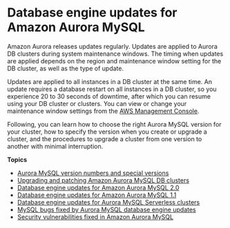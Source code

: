 # Database engine updates for Amazon Aurora MySQL<a name="AuroraMySQL.Updates"></a>

Amazon Aurora releases updates regularly\. Updates are applied to Aurora DB clusters during system maintenance windows\. The timing when updates are applied depends on the region and maintenance window setting for the DB cluster, as well as the type of update\. 

 Updates are applied to all instances in a DB cluster at the same time\. An update requires a database restart on all instances in a DB cluster, so you experience 20 to 30 seconds of downtime, after which you can resume using your DB cluster or clusters\. You can view or change your maintenance window settings from the [AWS Management Console](https://console.aws.amazon.com/)\. 

 Following, you can learn how to choose the right Aurora MySQL version for your cluster, how to specify the version when you create or upgrade a cluster, and the procedures to upgrade a cluster from one version to another with minimal interruption\. 

**Topics**
+ [Aurora MySQL version numbers and special versions](AuroraMySQL.Updates.Versions.md)
+ [Upgrading and patching Amazon Aurora MySQL DB clusters](AuroraMySQL.Updates.Patching.md)
+ [Database engine updates for Amazon Aurora MySQL 2\.0](AuroraMySQL.Updates.20Updates.md)
+ [Database engine updates for Amazon Aurora MySQL 1\.1](AuroraMySQL.Updates.11Updates.md)
+ [Database engine updates for Aurora MySQL Serverless clusters](AuroraMySQL.Updates.ServerlessUpdates.md)
+ [MySQL bugs fixed by Aurora MySQL database engine updates](AuroraMySQL.Updates.MySQLBugs.md)
+ [Security vulnerabilities fixed in Amazon Aurora MySQL](AuroraMySQL.CVE_list.md)